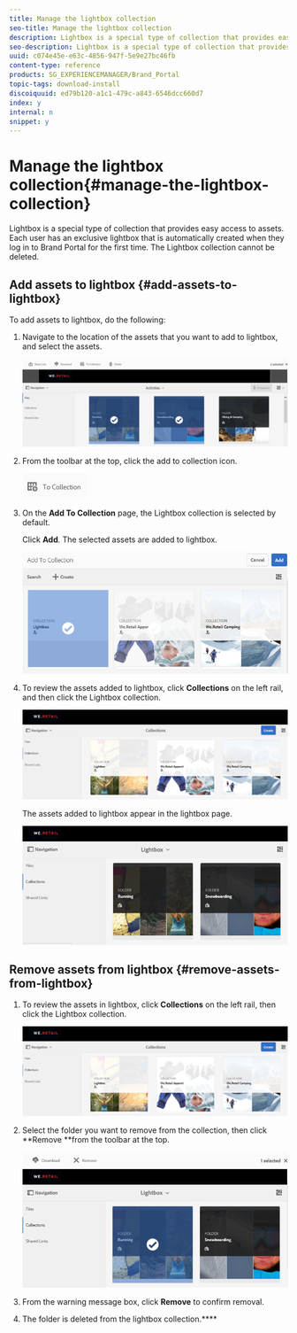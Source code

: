 ```yaml
---
title: Manage the lightbox collection
seo-title: Manage the lightbox collection
description: Lightbox is a special type of collection that provides easy access to assets. Each user has an exclusive lightbox that is automatically created when they log in to Brand Portal for the first time. The Lightbox collection cannot be deleted.
seo-description: Lightbox is a special type of collection that provides easy access to assets. Each user has an exclusive lightbox that is automatically created when they log in to Brand Portal for the first time. The Lightbox collection cannot be deleted.
uuid: c074e45e-e63c-4856-947f-5e9e27bc46fb
content-type: reference
products: SG_EXPERIENCEMANAGER/Brand_Portal
topic-tags: download-install
discoiquuid: ed79b120-a1c1-479c-a843-6546dcc660d7
index: y
internal: n
snippet: y
---
```


# Manage the lightbox collection{#manage-the-lightbox-collection}

Lightbox is a special type of collection that provides easy access to assets. Each user has an exclusive lightbox that is automatically created when they log in to Brand Portal for the first time. The Lightbox collection cannot be deleted.

## Add assets to lightbox {#add-assets-to-lightbox}

To add assets to lightbox, do the following:

1. Navigate to the location of the assets that you want to add to lightbox, and select the assets.

   ![](assets/link_sharing_assetselection.png)

1. From the toolbar at the top, click the add to collection icon.

   ![](assets/add_to_collection.png)

1. On the **Add To Collection** page, the Lightbox collection is selected by default.

   Click **Add**. The selected assets are added to lightbox. 

   ![](assets/add_to_collectionlightbox.png)

1. To review the assets added to lightbox, click **Collections** on the left rail, and then click the Lightbox collection.

   ![](assets/collections_lightbox.png)

   The assets added to lightbox appear in the lightbox page.

   ![](assets/added_to_collectionlightbox.png)

## Remove assets from lightbox {#remove-assets-from-lightbox}

1. To review the assets in lightbox, click **Collections** on the left rail, then click the Lightbox collection.

   ![](assets/collections_lightbox-1.png)

1. Select the folder you want to remove from the collection, then click **Remove **from the toolbar at the top.

   ![](assets/collections_lightboxdelete.png)

1. From the warning message box, click **Remove** to confirm removal.
1. The folder is deleted from the lightbox collection.****

